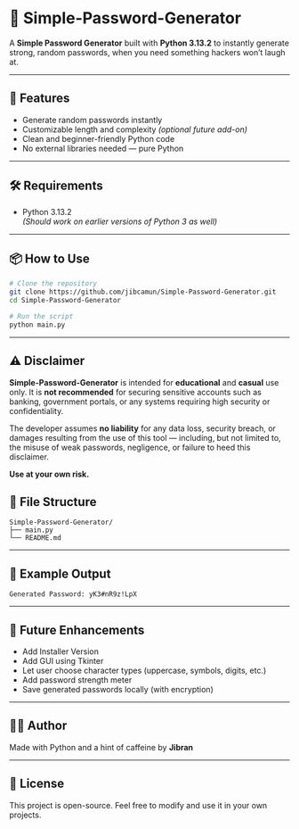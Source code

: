 # 🔐 Simple-Password-Generator

A **Simple Password Generator** built with **Python 3.13.2** to instantly generate strong, random passwords, when you need something hackers won’t laugh at.

---

## 🚀 Features

- Generate random passwords instantly  
- Customizable length and complexity *(optional future add-on)*  
- Clean and beginner-friendly Python code  
- No external libraries needed — pure Python

---

## 🛠️ Requirements

- Python 3.13.2  
  *(Should work on earlier versions of Python 3 as well)*

---

## 📦 How to Use

```bash
# Clone the repository
git clone https://github.com/jibcamun/Simple-Password-Generator.git
cd Simple-Password-Generator

# Run the script
python main.py
```

---

## ⚠️ Disclaimer

**Simple-Password-Generator** is intended for **educational** and **casual** use only. It is **not recommended** for securing sensitive accounts such as banking, government portals, or any systems requiring high security or confidentiality.

The developer assumes **no liability** for any data loss, security breach, or damages resulting from the use of this tool — including, but not limited to, the misuse of weak passwords, negligence, or failure to heed this disclaimer.

**Use at your own risk.**

## 📁 File Structure

```
Simple-Password-Generator/
├── main.py
└── README.md
```

---

## 🧠 Example Output

```
Generated Password: yK3#nR9z!LpX
```

---

## 🧪 Future Enhancements

- Add Installer Version
- Add GUI using Tkinter
- Let user choose character types (uppercase, symbols, digits, etc.)  
- Add password strength meter  
- Save generated passwords locally (with encryption)

---

## 🧑‍💻 Author

Made with Python and a hint of caffeine by **Jibran**

---

## 📄 License

This project is open-source. Feel free to modify and use it in your own projects.
